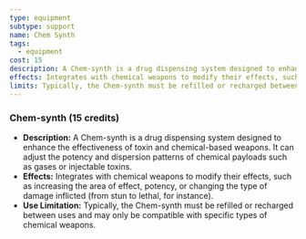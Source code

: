 ```yaml
---
type: equipment
subtype: support
name: Chem Synth
tags:
  - equipment
cost: 15
description: A Chem-synth is a drug dispensing system designed to enhance the effectiveness of toxin and chemical-based weapons. It can adjust the potency and dispersion patterns of chemical payloads such as gases or injectable toxins.
effects: Integrates with chemical weapons to modify their effects, such as increasing the area of effect, potency, or changing the type of damage inflicted (from stun to lethal, for instance).
limits: Typically, the Chem-synth must be refilled or recharged between uses and may only be compatible with specific types of chemical weapons.
---
```

### Chem-synth (15 credits)

- **Description:** A Chem-synth is a drug dispensing system designed to enhance the effectiveness of toxin and chemical-based weapons. It can adjust the potency and dispersion patterns of chemical payloads such as gases or injectable toxins.
- **Effects:** Integrates with chemical weapons to modify their effects, such as increasing the area of effect, potency, or changing the type of damage inflicted (from stun to lethal, for instance).
- **Use Limitation:** Typically, the Chem-synth must be refilled or recharged between uses and may only be compatible with specific types of chemical weapons.